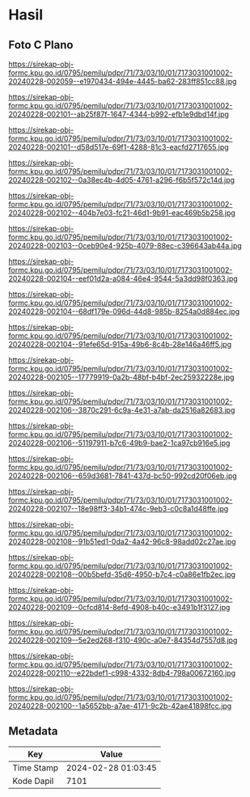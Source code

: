 # Hasil

## Foto C Plano

https://sirekap-obj-formc.kpu.go.id/0795/pemilu/pdpr/71/73/03/10/01/7173031001002-20240228-002059--e1970434-494e-4445-ba62-283ff851cc88.jpg

https://sirekap-obj-formc.kpu.go.id/0795/pemilu/pdpr/71/73/03/10/01/7173031001002-20240228-002101--ab25f87f-1647-4344-b992-efb1e9dbd14f.jpg

https://sirekap-obj-formc.kpu.go.id/0795/pemilu/pdpr/71/73/03/10/01/7173031001002-20240228-002101--d58d517e-69f1-4288-81c3-eacfd2717655.jpg

https://sirekap-obj-formc.kpu.go.id/0795/pemilu/pdpr/71/73/03/10/01/7173031001002-20240228-002102--0a38ec4b-4d05-4761-a296-f6b5f572c14d.jpg

https://sirekap-obj-formc.kpu.go.id/0795/pemilu/pdpr/71/73/03/10/01/7173031001002-20240228-002102--404b7e03-fc21-46d1-9b91-eac469b5b258.jpg

https://sirekap-obj-formc.kpu.go.id/0795/pemilu/pdpr/71/73/03/10/01/7173031001002-20240228-002103--0ceb90e4-925b-4079-88ec-c396643ab44a.jpg

https://sirekap-obj-formc.kpu.go.id/0795/pemilu/pdpr/71/73/03/10/01/7173031001002-20240228-002104--eef01d2a-a084-46e4-9544-5a3dd98f0363.jpg

https://sirekap-obj-formc.kpu.go.id/0795/pemilu/pdpr/71/73/03/10/01/7173031001002-20240228-002104--68df179e-096d-44d8-985b-8254a0d884ec.jpg

https://sirekap-obj-formc.kpu.go.id/0795/pemilu/pdpr/71/73/03/10/01/7173031001002-20240228-002104--91efe65d-915a-49b6-8c4b-28e146a46ff5.jpg

https://sirekap-obj-formc.kpu.go.id/0795/pemilu/pdpr/71/73/03/10/01/7173031001002-20240228-002105--17779919-0a2b-48bf-b4bf-2ec25932228e.jpg

https://sirekap-obj-formc.kpu.go.id/0795/pemilu/pdpr/71/73/03/10/01/7173031001002-20240228-002106--3870c291-6c9a-4e31-a7ab-da2516a82683.jpg

https://sirekap-obj-formc.kpu.go.id/0795/pemilu/pdpr/71/73/03/10/01/7173031001002-20240228-002106--51197911-b7c6-49b9-bae2-1ca97cb916e5.jpg

https://sirekap-obj-formc.kpu.go.id/0795/pemilu/pdpr/71/73/03/10/01/7173031001002-20240228-002106--659d3681-7841-437d-bc50-992cd20f06eb.jpg

https://sirekap-obj-formc.kpu.go.id/0795/pemilu/pdpr/71/73/03/10/01/7173031001002-20240228-002107--18e98ff3-34b1-474c-9eb3-c0c8a1d48ffe.jpg

https://sirekap-obj-formc.kpu.go.id/0795/pemilu/pdpr/71/73/03/10/01/7173031001002-20240228-002108--91b51ed1-0da2-4a42-96c8-98add02c27ae.jpg

https://sirekap-obj-formc.kpu.go.id/0795/pemilu/pdpr/71/73/03/10/01/7173031001002-20240228-002108--00b5befd-35d6-4950-b7c4-c0a86e1fb2ec.jpg

https://sirekap-obj-formc.kpu.go.id/0795/pemilu/pdpr/71/73/03/10/01/7173031001002-20240228-002109--0cfcd814-8efd-4908-b40c-e3491b1f3127.jpg

https://sirekap-obj-formc.kpu.go.id/0795/pemilu/pdpr/71/73/03/10/01/7173031001002-20240228-002109--5e2ed268-f310-490c-a0e7-84354d7557d8.jpg

https://sirekap-obj-formc.kpu.go.id/0795/pemilu/pdpr/71/73/03/10/01/7173031001002-20240228-002110--e22bdef1-c998-4332-8db4-798a00672160.jpg

https://sirekap-obj-formc.kpu.go.id/0795/pemilu/pdpr/71/73/03/10/01/7173031001002-20240228-002100--1a5652bb-a7ae-4171-9c2b-42ae41898fcc.jpg


## Metadata

| Key        | Value               |
| ---------- | ------------------- |
| Time Stamp | 2024-02-28 01:03:45 |
| Kode Dapil | 7101                |



